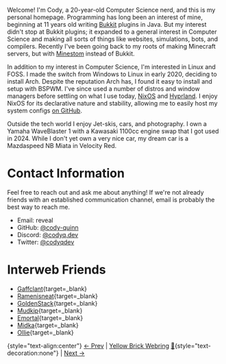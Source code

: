 Welcome! I'm Cody, a 20-year-old Computer Science nerd, and this is my personal homepage. Programming has long been an
interest of mine, beginning at 11 years old writing [Bukkit](https://bukkit.org) plugins in Java. But my interest didn't
stop at Bukkit plugins; it expanded to a general interest in Computer Science and making all sorts of things like
websites, simulations, bots, and compilers. Recently I've been going back to my roots of making Minecraft servers, but
with [Minestom](https://minestom.net) instead of Bukkit.

In addition to my interest in Computer Science, I'm interested in Linux and FOSS. I made the switch from Windows to
Linux in early 2020, deciding to install Arch. Despite the reputation Arch has, I found it easy
to install and setup with BSPWM. I've since used a number of distros and window managers before settling on what I use
today, [NixOS](https://nixos.org) and [Hyprland](https://hyprland.org). I enjoy NixOS for its declarative nature and
stability, allowing me to easily host my system configs [on GitHub](https://github.com/cody-quinn/dotfiles).

Outside the tech world I enjoy Jet-skis, cars, and photography. I own a Yamaha WaveBlaster 1 with a Kawasaki 1100cc
engine swap that I got used in 2024. While I don't yet own a very nice car, my dream car is a Mazdaspeed NB Miata in
Velocity Red.

# Contact Information

Feel free to reach out and ask me about anything! If we're not already friends with an established communication
channel, email is probably the best way to reach me.

- Email: <a id="email">reveal</a>
- GitHub: [@cody-quinn](https://github.com/cody-quinn)
- Discord: [@codyq.dev](https://discord.com/users/179009161009299456)
- Twitter: [@codyqdev](https://x.com/codyqdev)

# Interweb Friends

- [Gaffclant](https://github.com/gaffclant){target=_blank}
- [Ramenisneat](https://www.cs.utexas.edu/~rmyana){target=_blank}
- [GoldenStack](https://goldenstack.net){target=_blank}
- [Mudkip](https://mudkip.dev){target=_blank}
- [Emortal](https://emortaldev.github.io/){target=_blank}
- [Midka](https://midka.dev){target=_blank}
- [Ollie](https://ollie.lol){target=_blank}

{style="text-align:center"}
[← Prev](https://yellowbrickring.com/webring?from=codyq.dev&to=prev) |
[Yellow Brick Webring](https://yellowbrickring.com)
[🎲](https://yellowbrickring.com/webring?from=codyq.dev&to=random){style="text-decoration:none"} |
[Next →](https://yellowbrickring.com/webring?from=codyq.dev&to=next)

<script type="application/javascript">
const address = atob('Y29keUBjb2R5cS5kZXY=')
document.getElementById('email').addEventListener('click', ({ target }) => {
  target.outerHTML = `<a href="mailto:${address}">${address}</a>`
})
</script>
